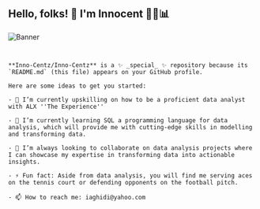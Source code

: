 ## Hello, folks! 👋 I'm Innocent 👨‍💻📊 

![Banner](https://www.canva.com/design/DAGF2mdSRKE/nOZT-1CfddCfrFP_B4KcwA/view?utm_content=DAGF2mdSRKE&utm_campaign=designshare&utm_medium=link&utm_source=editor)
```


**Inno-Centz/Inno-Centz** is a ✨ _special_ ✨ repository because its `README.md` (this file) appears on your GitHub profile.

Here are some ideas to get you started:

- 🔭 I’m currently upskilling on how to be a proficient data analyst with ALX ''The Experience''

- 🌱 I’m currently learning SQL a programming language for data analysis, which will provide me with cutting-edge skills in modelling and transforming data.

- 👯 I’m always looking to collaborate on data analysis projects where I can showcase my expertise in transforming data into actionable insights.

- ⚡ Fun fact: Aside from data analysis, you will find me serving aces on the tennis court or defending opponents on the football pitch.

- 📫 How to reach me: iaghidi@yahoo.com
